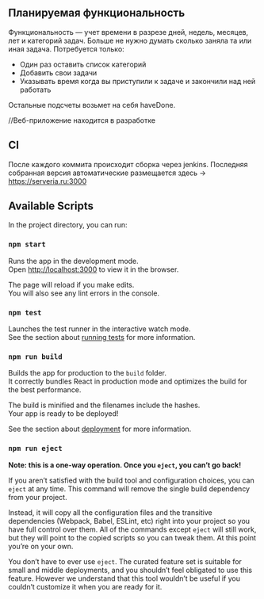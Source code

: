 ## Планируемая функциональность

Функциональность — учет времени в разрезе дней, недель, месяцев, лет и категорий задач. Больше не нужно думать сколько заняла та или иная задача. Потребуется только:

- Один раз оставить список категорий
- Добавить свои задачи
- Указывать время когда вы приступили к задаче и закончили над ней работать

Остальные подсчеты возьмет на себя haveDone.

//Веб-приложение находится в разработке

## CI

После каждого коммита происходит сборка через jenkins. Последняя собранная версия автоматические размещается здесь → https://serveria.ru:3000

## Available Scripts

In the project directory, you can run:

### `npm start`

Runs the app in the development mode.<br />
Open [http://localhost:3000](http://localhost:3000) to view it in the browser.

The page will reload if you make edits.<br />
You will also see any lint errors in the console.

### `npm test`

Launches the test runner in the interactive watch mode.<br />
See the section about [running tests](https://facebook.github.io/create-react-app/docs/running-tests) for more information.

### `npm run build`

Builds the app for production to the `build` folder.<br />
It correctly bundles React in production mode and optimizes the build for the best performance.

The build is minified and the filenames include the hashes.<br />
Your app is ready to be deployed!

See the section about [deployment](https://facebook.github.io/create-react-app/docs/deployment) for more information.

### `npm run eject`

**Note: this is a one-way operation. Once you `eject`, you can’t go back!**

If you aren’t satisfied with the build tool and configuration choices, you can `eject` at any time. This command will remove the single build dependency from your project.

Instead, it will copy all the configuration files and the transitive dependencies (Webpack, Babel, ESLint, etc) right into your project so you have full control over them. All of the commands except `eject` will still work, but they will point to the copied scripts so you can tweak them. At this point you’re on your own.

You don’t have to ever use `eject`. The curated feature set is suitable for small and middle deployments, and you shouldn’t feel obligated to use this feature. However we understand that this tool wouldn’t be useful if you couldn’t customize it when you are ready for it.
